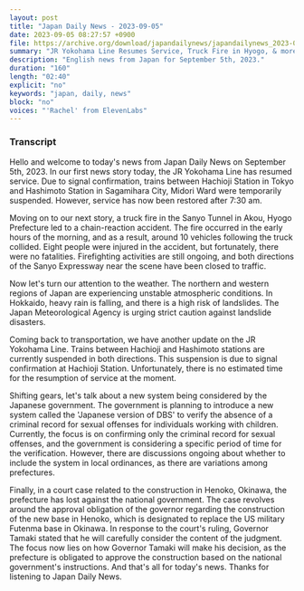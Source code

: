 ```yaml
---
layout: post
title: "Japan Daily News - 2023-09-05"
date: 2023-09-05 08:27:57 +0900
file: https://archive.org/download/japandailynews/japandailynews_2023-09-05.mp3
summary: "JR Yokohama Line Resumes Service, Truck Fire in Hyogo, & more…"
description: "English news from Japan for September 5th, 2023."
duration: "160"
length: "02:40"
explicit: "no"
keywords: "japan, daily, news"
block: "no"
voices: "'Rachel' from ElevenLabs"
---
```


### Transcript

Hello and welcome to today's news from Japan Daily News on September 5th, 2023. In our first news story today, the JR Yokohama Line has resumed service. Due to signal confirmation, trains between Hachioji Station in Tokyo and Hashimoto Station in Sagamihara City, Midori Ward were temporarily suspended. However, service has now been restored after 7:30 am. 

Moving on to our next story, a truck fire in the Sanyo Tunnel in Akou, Hyogo Prefecture led to a chain-reaction accident. The fire occurred in the early hours of the morning, and as a result, around 10 vehicles following the truck collided. Eight people were injured in the accident, but fortunately, there were no fatalities. Firefighting activities are still ongoing, and both directions of the Sanyo Expressway near the scene have been closed to traffic.

Now let's turn our attention to the weather. The northern and western regions of Japan are experiencing unstable atmospheric conditions. In Hokkaido, heavy rain is falling, and there is a high risk of landslides. The Japan Meteorological Agency is urging strict caution against landslide disasters.

Coming back to transportation, we have another update on the JR Yokohama Line. Trains between Hachioji and Hashimoto stations are currently suspended in both directions. This suspension is due to signal confirmation at Hachioji Station. Unfortunately, there is no estimated time for the resumption of service at the moment.

Shifting gears, let's talk about a new system being considered by the Japanese government. The government is planning to introduce a new system called the 'Japanese version of DBS' to verify the absence of a criminal record for sexual offenses for individuals working with children. Currently, the focus is on confirming only the criminal record for sexual offenses, and the government is considering a specific period of time for the verification. However, there are discussions ongoing about whether to include the system in local ordinances, as there are variations among prefectures.

Finally, in a court case related to the construction in Henoko, Okinawa, the prefecture has lost against the national government. The case revolves around the approval obligation of the governor regarding the construction of the new base in Henoko, which is designated to replace the US military Futenma base in Okinawa. In response to the court's ruling, Governor Tamaki stated that he will carefully consider the content of the judgment. The focus now lies on how Governor Tamaki will make his decision, as the prefecture is obligated to approve the construction based on the national government's instructions.   And that's all for today's news. Thanks for listening to Japan Daily News.
